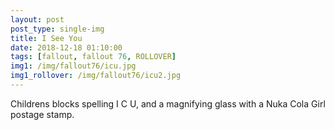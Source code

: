 ```yaml
---
layout: post
post_type: single-img
title: I See You
date: 2018-12-18 01:10:00
tags: [fallout, fallout 76, ROLLOVER]
img1: /img/fallout76/icu.jpg
img1_rollover: /img/fallout76/icu2.jpg
---
```

Childrens blocks spelling I C U, and a magnifying glass with a Nuka Cola Girl postage stamp.
